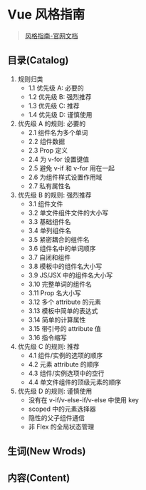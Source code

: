 # Vue 风格指南

> [风格指南-官网文档](https://cn.vuejs.org/v2/style-guide/#top)

## 目录(Catalog)
1. 规则归类
    + 1.1 优先级 A: 必要的
    + 1.2 优先级 B: 强烈推荐
    + 1.3 优先级 C: 推荐
    + 1.4 优先级 D: 谨慎使用
2. 优先级 A 的规则: 必要的
    + 2.1 组件名为多个单词 
    + 2.2 组件数据
    + 2.3 Prop 定义
    + 2.4 为 v-for 设置键值
    + 2.5 避免 v-if 和 v-for 用在一起
    + 2.6 为组件样式设置作用域
    + 2.7 私有属性名
3. 优先级 B 的规则: 强烈推荐
    + 3.1 组件文件
    + 3.2 单文件组件文件的大小写
    + 3.3 基础组件名
    + 3.4 单列组件名
    + 3.5 紧密耦合的组件名
    + 3.6 组件名中的单词顺序
    + 3.7 自闭和组件
    + 3.8 模板中的组件名大小写
    + 3.9 JS/JSX 中的组件名大小写
    + 3.10 完整单词的组件名
    + 3.11 Prop 名大小写
    + 3.12 多个 attribute 的元素
    + 3.13 模板中简单的表达式
    + 3.14 简单的计算属性
    + 3.15 带引号的 attribute 值
    + 3.16 指令缩写
4. 优先级 C 的规则: 推荐
    + 4.1 组件/实例的选项的顺序 
    + 4.2 元素 attribute 的顺序
    + 4.3 组件/实例选项中的空行
    + 4.4 单文件组件的顶级元素的顺序
5. 优先级 D 的规则: 谨慎使用
    + 没有在 v-if/v-else-if/v-else 中使用 key
    + scoped 中的元素选择器
    + 隐性的父子组件通信
    + 非 Flex 的全局状态管理


## 生词(New Wrods)




## 内容(Content)